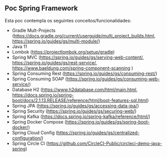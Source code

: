## Poc Spring Framework

Esta poc contempla os seguintes conceitos/funcionalidades: 

- Gradle Mult-Projects (https://docs.gradle.org/current/userguide/multi_project_builds.html, https://spring.io/guides/gs/multi-module/)
- Java 11
- Lombok (https://projectlombok.org/setup/gradle)
- Spring MVC (https://spring.io/guides/gs/serving-web-content/, https://spring.io/guides/gs/rest-service/, https://www.baeldung.com/spring-component-scanning )
- Spring Consuming Rest (https://spring.io/guides/gs/consuming-rest/)
- Spring Consuming SOAP (https://spring.io/guides/gs/consuming-web-service/)
- Database H2 (https://www.h2database.com/html/main.html, https://docs.spring.io/spring-boot/docs/2.1.13.RELEASE/reference/html/boot-features-sql.html)
- Spring JPA (https://spring.io/guides/gs/accessing-data-jpa/)
- Spring Security (https://spring.io/guides/gs/securing-web/)
- Spring Kafka (https://docs.spring.io/spring-kafka/reference/html/)
- Spring Docker Compose (https://spring.io/guides/gs/spring-boot-docker/)
- Spring Cloud Config (https://spring.io/guides/gs/centralized-configuration/)
- Spring Circle CI (https://github.com/CircleCI-Public/circleci-demo-java-spring)


